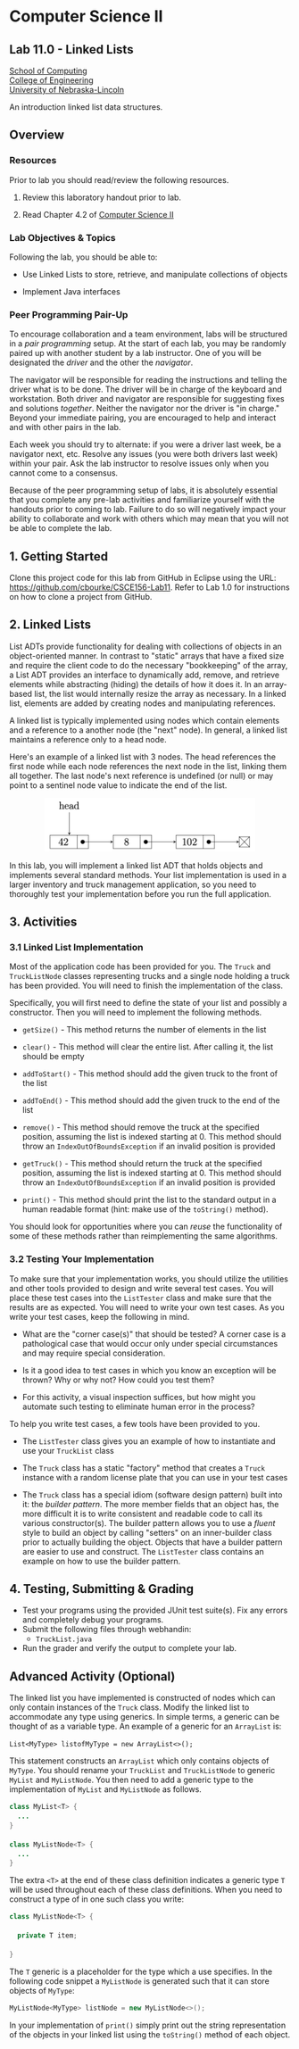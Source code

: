 # Computer Science II
## Lab 11.0 - Linked Lists
[School of Computing](https://computing.unl.edu)  
[College of Engineering](https://engineering.unl.edu/)  
[University of Nebraska-Lincoln](https://unl.edu)  

An introduction linked list data structures.

## Overview

### Resources

Prior to lab you should read/review the following resources.

1.  Review this laboratory handout prior to lab.

2.  Read Chapter 4.2 of [Computer Science II](https://bitbucket.org/chrisbourke/computerscienceii/raw/5fb93f03e15728f209090a7b28a6025e2155685d/ComputerScienceTwo.pdf)

### Lab Objectives & Topics

Following the lab, you should be able to:

-   Use Linked Lists to store, retrieve, and manipulate collections of
    objects

-   Implement Java interfaces

### Peer Programming Pair-Up

To encourage collaboration and a team environment, labs will be
structured in a *pair programming* setup.  At the start of
each lab, you may be randomly paired up with another student by
a lab instructor.  One of you will be designated the *driver* 
and the other the *navigator*.  

The navigator will be responsible for reading the instructions 
and telling the driver what is to be done.  The driver will be 
in charge of the keyboard and workstation.  Both driver and 
navigator are responsible for suggesting fixes and solutions 
*together*.  Neither the navigator nor the driver is "in charge."  
Beyond your immediate pairing, you are encouraged to help and 
interact and with other pairs in the lab.

Each week you should try to alternate: if you were a driver 
last week, be a navigator next, etc.  Resolve any issues (you 
were both drivers last week) within your pair.  Ask the lab 
instructor to resolve issues only when you cannot come to a 
consensus.  

Because of the peer programming setup of labs, it is absolutely 
essential that you complete any pre-lab activities and familiarize
yourself with the handouts prior to coming to lab.  Failure to do
so will negatively impact your ability to collaborate and work with 
others which may mean that you will not be able to complete the
lab.  

## 1. Getting Started

Clone this project code for this lab from GitHub in Eclipse using the
URL: https://github.com/cbourke/CSCE156-Lab11. Refer to Lab 1.0 for
instructions on how to clone a project from GitHub.

## 2. Linked Lists

List ADTs provide functionality for dealing with collections of objects
in an object-oriented manner. In contrast to "static" arrays that have a
fixed size and require the client code to do the necessary "bookkeeping"
of the array, a List ADT provides an interface to dynamically add,
remove, and retrieve elements while abstracting (hiding) the details of
how it does it. In an array-based list, the list would internally resize
the array as necessary. In a linked list, elements are added by creating
nodes and manipulating references.

A linked list is typically implemented using nodes which contain
elements and a reference to a another node (the "next" node). In
general, a linked list maintains a reference only to a head node. 

Here's an example of a linked list with 3 nodes. The head references the 
first node while each node references the next node in the list, linking 
them all together. The last node's next reference is undefined (or null) 
or may point to a sentinel node value to indicate the end of the list.
<p align="center">
<img src="img/linkedList.png" alt="Linked List" width="75%"/>
</p>  

In this lab, you will implement a linked list ADT that holds objects and
implements several standard methods. Your list implementation is used in
a larger inventory and truck management application, so you need to
thoroughly test your implementation before you run the full application.

## 3. Activities

### 3.1 Linked List Implementation

Most of the application code has been provided for you. The `Truck` and 
`TruckListNode` classes representing trucks and a single node holding a 
truck has been provided. You will need to finish the implementation of 
the class.

Specifically, you will first need to define the state of your list and
possibly a constructor. Then you will need to implement the following
methods.

-   `getSize()` - This method returns the number of elements in the list

-   `clear()` - This method will clear the entire list. After calling it, the list
    should be empty

-   `addToStart()` - This method should add the given truck to the front of the list

-   `addToEnd()` - This method should add the given truck to the end of the list

-   `remove()` - This method should remove the truck at the specified position,
    assuming the list is indexed starting at 0. This method should throw
    an `IndexOutOfBoundsException` if an invalid position is provided

-   `getTruck()` - This method should return the truck at the specified position,
    assuming the list is indexed starting at 0. This method should throw
    an `IndexOutOfBoundsException` if an invalid position is provided

-   `print()` - This method should print the list to the standard output in a
    human readable format (hint: make use of the `toString()` method).

You should look for opportunities where you can *reuse* the
functionality of some of these methods rather than reimplementing the
same algorithms.

### 3.2 Testing Your Implementation

To make sure that your implementation works, you should utilize the
utilities and other tools provided to design and write several test
cases. You will place these test cases into the `ListTester` class and make sure that
the results are as expected. You will need to write your own test cases.
As you write your test cases, keep the following in mind.

-   What are the "corner case(s)" that should be tested? A corner case
    is a pathological case that would occur only under special
    circumstances and may require special consideration.

-   Is it a good idea to test cases in which you know an exception will
    be thrown? Why or why not? How could you test them?

-   For this activity, a visual inspection suffices, but how might you
    automate such testing to eliminate human error in the process?

To help you write test cases, a few tools have been provided to you.

-   The `ListTester` class gives you an example of how to instantiate 
    and use your `TruckList` class

-   The `Truck` class has a static "factory" method that creates a 
    `Truck` instance with a random
    license plate that you can use in your test cases

-   The `Truck` class has a special idiom (software design pattern) built into
    it: the *builder pattern*. The more member fields that an object
    has, the more difficult it is to write consistent and readable code
    to call its various constructor(s). The builder pattern allows you
    to use a *fluent* style to build an object by calling "setters" on
    an inner-builder class prior to actually building the object.
    Objects that have a builder pattern are easier to use and construct.
    The `ListTester` class contains an example on how to use the builder pattern.

## 4. Testing, Submitting & Grading

* Test your programs using the provided JUnit test suite(s).  Fix any
errors and completely debug your programs.
* Submit the following files through webhandin:
  * `TruckList.java`
* Run the grader and verify the output to complete your lab.

## Advanced Activity (Optional) 

The linked list you have implemented is constructed of nodes which can
only contain instances of the `Truck` class. Modify the linked list to
accommodate any type using generics. In simple terms, a generic can be
thought of as a variable type. An example of a generic for an `ArrayList` is:

`List<MyType> listofMyType = new ArrayList<>();`

This statement constructs an `ArrayList` which only contains objects of 
`MyType`. You should rename your `TruckList` and `TruckListNode` to generic 
`MyList` and `MyListNode`. You then need to add a generic type to
the implementation of `MyList` and `MyListNode` as follows.

```java
class MyList<T> { 
  ... 
}

class MyListNode<T> { 
  ... 
}
```

The extra `<T>` at the end of these class definition indicates a generic type 
`T` will be used throughout each of these class definitions. When you need
to construct a type of in one such class you write:

```java
class MyListNode<T> {

  private T item;

}
```

The `T` generic is a placeholder for the type which a use specifies. In the
following code snippet a `MyListNode` is generated such that it can store objects of
`MyType`:

```java
MyListNode<MyType> listNode = new MyListNode<>();
```

In your implementation of `print()` simply print out the string representation of
the objects in your linked list using the `toString()` method of each object.






